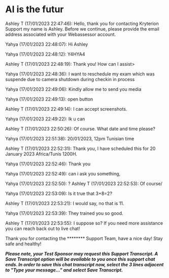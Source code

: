 # AI is the futur

Ashley T (17/01/2023 22:47:46): Hello, thank you for contacting Kryterion Support my name is Ashley.
Before we continue, please provide the email address associated with your Webassessor account. 

Yahya (17/01/2023 22:48:07): Hi Ashley 

Yahya (17/01/2023 22:48:12): Y4HYA4

Ashley T (17/01/2023 22:48:19): Thank you! How can I assist> 

Yahya (17/01/2023 22:48:36): I want to reschedule my exam which was suspende due to camera shutdown during checkin in process 

Yahya (17/01/2023 22:49:06): Kindly allow me to send you media 

Yahya (17/01/2023 22:49:13): open button 

Ashley T (17/01/2023 22:49:14): I can accept screenshots. 

Yahya (17/01/2023 22:49:22): Ik u can 

Ashley T (17/01/2023 22:50:26): Of course. What date and time please? 

Yahya (17/01/2023 22:51:38): 20/01/2023, 12pm Tunisian time 

Ashley T (17/01/2023 22:52:31): Thank you, I have scheduled this for 20 January 2023 Africa/Tunis	1200H. 

Yahya (17/01/2023 22:52:46): Thank you 

Yahya (17/01/2023 22:52:49): can i ask you something, 

Yahya (17/01/2023 22:52:50): ? 
Ashley T (17/01/2023 22:52:53): Of course/ 

Yahya (17/01/2023 22:53:09): Is it true that 3+8=2? 

Ashley T (17/01/2023 22:53:21): I would say, no that is 11. 

Yahya (17/01/2023 22:53:39): They trained you so good. 

Ashley T (17/01/2023 22:53:55): I suppose so? If you need more assistance you can reach back out to live chat!


Thank you for contacting the ******** Support Team, have a nice day!
Stay safe and healthy!

***Please note, your Test Sponsor may request this Support Transcript. A Save Transcript option will be available to you once this support chat ends. In order to save this chat transcript now, select the 3 lines adjacent to "Type your message..." and select Save Transcript.*** 
